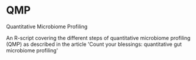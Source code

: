 # QMP
Quantitative Microbiome Profiling

An R-script covering the different steps of quantitative microbiome profiling (QMP) as described in the article 'Count your blessings: quantitative gut microbiome profiling'
